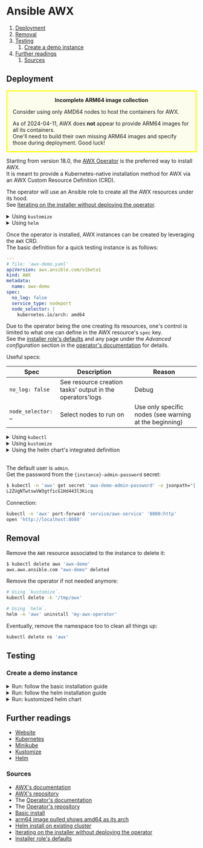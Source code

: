 # Ansible AWX

1. [Deployment](#deployment)
1. [Removal](#removal)
1. [Testing](#testing)
   1. [Create a demo instance](#create-a-demo-instance)
1. [Further readings](#further-readings)
   1. [Sources](#sources)

## Deployment

<div class="warning" style="
  background-color: rgba(255,255,0,0.0625);
  border: solid yellow;  /* #FFFF00 */
  margin: 1em 0;
  padding: 1em 1em 0;
">
<header style="
  font-weight: bold;
  margin-bottom: 0.5em;
">Incomplete ARM64 image collection</header>

Consider using only AMD64 nodes to host the containers for AWX.

As of 2024-04-11, AWX does **not** appear to provide ARM64 images for all its containers.<br/>
One'll need to build their own missing ARM64 images and specify those during deployment. Good luck!

</div>

Starting from version 18.0, the [AWX Operator][operator's documentation] is the preferred way to install AWX.<br/>
It is meant to provide a Kubernetes-native installation method for AWX via an AWX Custom Resource Definition (CRD).

The operator will use an Ansible role to create all the AWX resources under its hood.<br/>
See [Iterating on the installer without deploying the operator].

<details>
  <summary>Using <code>kustomize</code></summary>

```sh
$ mkdir -p '/tmp/awx'
$ cd '/tmp/awx'

# Specify the tag to use.
/tmp/awx$ cat <<EOF > 'kustomization.yaml'
---
apiVersion: kustomize.config.k8s.io/v1beta1
kind: Kustomization
namespace: awx
resources:
  - github.com/ansible/awx-operator/config/default?ref=2.14.0
    # https://github.com/ansible/awx-operator/releases
EOF

# Start the operator.
/tmp/awx$ kubectl apply -k '.'
namespace/awx created
…
deployment.apps/awx-operator-controller-manager created
/tmp/awx$ kubectl -n 'awx' get pods
NAME                                              READY   STATUS    RESTARTS   AGE
awx-operator-controller-manager-8b7dfcb58-k7jt8   2/2     Running   0          10m
```

</details>

<details style="margin-bottom: 1em;">
  <summary>Using <code>helm</code></summary>

```sh
# Add the operator's repository.
$ helm repo add 'awx-operator' 'https://ansible.github.io/awx-operator/'
"awx-operator" has been added to your repositories
$ helm repo update 'awx-operator'
Hang tight while we grab the latest from your chart repositories...
...Successfully got an update from the "awx-operator" chart repository
Update Complete. ⎈Happy Helming!⎈

$ helm search repo 'awx-operator'
NAME                            CHART VERSION   APP VERSION     DESCRIPTION
awx-operator/awx-operator       2.14.0          2.14.0          A Helm chart for the AWX Operator

# Install the operator.
$ helm -n 'awx' upgrade -i --create-namespace 'my-awx-operator' 'awx-operator/awx-operator' --version '2.14.0'
Release "my-awx-operator" does not exist. Installing it now.
NAME: my-awx-operator
LAST DEPLOYED: Mon Apr  8 15:34:00 2024
NAMESPACE: awx
STATUS: deployed
REVISION: 1
TEST SUITE: None
NOTES:
AWX Operator installed with Helm Chart version 2.14.0
$ kubectl -n 'awx' get pods
NAME                                               READY   STATUS      RESTARTS   AGE
awx-operator-controller-manager-75b667b745-g9g9c   2/2     Running     0          17m
```

</details>

Once the operator is installed, AWX instances can be created by leveraging the `AWX` CRD.<br/>
The basic definition for a quick testing instance is as follows:

```yaml
---
# file: 'awx-demo.yaml'
apiVersion: awx.ansible.com/v1beta1
kind: AWX
metadata:
  name: awx-demo
spec:
  no_log: false
  service_type: nodeport
  node_selector: |
    kubernetes.io/arch: amd64
```

Due to the operator being the one creating its resources, one's control is limited to what one can define in the AWX
resource's `spec` key.<br/>
See the [installer role's defaults] and any page under the _Advanced configuration_ section in the
[operator's documentation] for details.

Useful specs:

| Spec               | Description                                               | Reason                                                 |
| ------------------ | --------------------------------------------------------- | ------------------------------------------------------ |
| `no_log: false`    | See resource creation tasks' output in the operators'logs | Debug                                                  |
| `node_selector: …` | Select nodes to run on                                    | Use only specific nodes (see warning at the beginning) |

<details>
  <summary>Using <code>kubectl</code></summary>

```sh
$ cd '/tmp/awx'
/tmp/awx$ kubectl apply -f 'awx-demo.yaml'
```

</details>

<details>
  <summary>Using <code>kustomize</code></summary>

```sh
$ cd '/tmp/awx'

/tmp/awx$ yq -iy '.resources+=["awx-demo.yaml"]' 'kustomization.yaml'
/tmp/awx$ kubectl apply -k '.'
```

</details>

<details>
  <summary>Using the helm chart's integrated definition</summary>

```sh
# Update the operator by telling it to also deploy the AWX instance.
$ helm -n 'awx' upgrade -i --create-namespace 'my-awx-operator' 'awx-operator/awx-operator' --version '2.14.0' \
  --set 'AWX.enabled=true' --set 'AWX.name=awx-demo'
Release "my-awx-operator" has been upgraded. Happy Helming!
NAME: my-awx-operator
LAST DEPLOYED: Mon Apr  8 15:37:47 2024
NAMESPACE: awx
STATUS: deployed
REVISION: 2
TEST SUITE: None
NOTES:
AWX Operator installed with Helm Chart version 2.14.0
$ kubectl -n 'awx' get pods
NAME                                               READY   STATUS      RESTARTS   AGE
awx-demo-migration-24.1.0-qhbq2                    0/1     Completed   0          12m
awx-demo-postgres-15-0                             1/1     Running     0          13m
awx-demo-task-87756dfbc-chx9t                      4/4     Running     0          12m
awx-demo-web-69d6d5d6c-wdxlv                       3/3     Running     0          12m
awx-operator-controller-manager-75b667b745-g9g9c   2/2     Running     0          17m
```

</details><br/>

The default user is `admin`.<br/>
Get the password from the `{instance}-admin-password` secret:

```sh
$ kubectl -n 'awx' get secret 'awx-demo-admin-password' -o jsonpath="{.data.password}" | base64 --decode
L2ZUgNTwtswVW3gtficG1Hd443l3Kicq
```

Connection:

```sh
kubectl -n 'awx' port-forward 'service/awx-service' '8080:http'
open 'http://localhost:8080'
```

## Removal

Remove the `AWX` resource associated to the instance to delete it:

```sh
$ kubectl delete awx 'awx-demo'
awx.awx.ansible.com "awx-demo" deleted
```

Remove the operator if not needed anymore:

```sh
# Using `kustomize`.
kubectl delete -k '/tmp/awx'

# Using `helm`.
helm -n 'awx' uninstall 'my-awx-operator'
```

Eventually, remove the namespace too to clean all things up:

```sh
kubectl delete ns 'awx'
```

## Testing

### Create a demo instance

<details>
  <summary>Run: follow the basic installation guide</summary>

[Guide][basic install]

  <details>
    <summary>1. ARM, Mac OS X, <code>minikube</code>, <code>kustomize</code>: failed: ARM images for AWX not available</summary>

```sh
$ minikube start --cpus=4 --memory=6g --addons=ingress
…
🌟  Enabled addons: storage-provisioner, default-storageclass, ingress
🏄  Done! kubectl is now configured to use "minikube" cluster and "default" namespace by default

$ mkdir -p '/tmp/awx'
$ cd '/tmp/awx'

$ # There was no ARM version of the 'kube-rbac-proxy' image upstream, so it was impossible to just use the `make deploy`
$ # command as explained in the basic install.
$ # Defaulting to use 'quay.io' as repository as the ARM version of that image is available there.
$ cat <<EOF > 'kustomization.yaml'
---
apiVersion: kustomize.config.k8s.io/v1beta1
kind: Kustomization
namespace: awx
resources:
  - github.com/ansible/awx-operator/config/default?ref=2.14.0
    # https://github.com/ansible/awx-operator/releases
images:
  - name: quay.io/ansible/awx-operator
    newTag: 2.14.0   # same as awx-operator in resources
  - name: gcr.io/kubebuilder/kube-rbac-proxy
    # no ARM version upstream, defaulting to quay.io
    newName: quay.io/brancz/kube-rbac-proxy
    newTag: v0.16.0-arm64
EOF
$ kubectl apply -k '.'
namespace/awx created
…
deployment.apps/awx-operator-controller-manager created
$ kubectl -n 'awx' get pods
NAME                                              READY   STATUS    RESTARTS   AGE
awx-operator-controller-manager-8b7dfcb58-k7jt8   2/2     Running   0          3m42s

$ cat <<EOF > 'awx-demo.yaml'
---
apiVersion: awx.ansible.com/v1beta1
kind: AWX
metadata:
  name: awx-demo
spec:
  service_type: nodeport
EOF
$ yq -iy '.resources+=["awx-demo.yaml"]' 'kustomization.yaml'
$ kubectl apply -k '.'  # this failed because awx has no ARM images yet

$ # Fine. I'll do it myself.
$ git clone 'https://github.com/ansible/awx.git'
$ cd 'awx'
$ make awx-kube-build
…
ERROR: failed to solve: process "/bin/sh -c make sdist && /var/lib/awx/venv/awx/bin/pip install dist/awx.tar.gz" did not complete successfully: exit code: 2
make: *** [awx-kube-build] Error 1
$ # (ノಠ益ಠ)ノ彡┻━┻
```

  </details>

  <details>
    <summary>2. AMD64, OpenSUSE Leap 15.5, <code>minikube</code>, <code>kustomize</code></summary>

```sh
$ minikube start --cpus=4 --memory=6g --addons=ingress
😄  minikube v1.29.0 on Opensuse-Leap 15.5
…
🌟  Enabled addons: storage-provisioner, default-storageclass, ingress
🏄  Done! kubectl is now configured to use "minikube" cluster and "default" namespace by default

$ mkdir -p '/tmp/awx'
$ cd '/tmp/awx'

$ # Simulating the need to use a custom repository for the sake of testing, so I cannot just use the `make deploy`
$ # command as explained in the basic install.
$ # In this case, the repository will be 'quay.io'.
$ cat <<EOF > 'kustomization.yaml'
---
apiVersion: kustomize.config.k8s.io/v1beta1
kind: Kustomization
namespace: awx
resources:
  - github.com/ansible/awx-operator/config/default?ref=2.14.0
    # https://github.com/ansible/awx-operator/releases
images:
  - name: quay.io/ansible/awx-operator
    newTag: 2.14.0   # same as awx-operator in resources
EOF
$ minikube kubectl -- apply -k '.'
namespace/awx created
…
deployment.apps/awx-operator-controller-manager created
$ minikube kubectl -- -n 'awx' get pods
NAME                                               READY   STATUS    RESTARTS   AGE
awx-operator-controller-manager-75b667b745-hjfc7   2/2     Running   0          3m43s

$ cat <<EOF > 'awx-demo.yaml'
---
apiVersion: awx.ansible.com/v1beta1
kind: AWX
metadata:
  name: awx-demo
spec:
  service_type: nodeport
EOF
$ yq -iy '.resources+=["awx-demo.yaml"]' 'kustomization.yaml'
$ minikube kubectl -- apply -k '.'
serviceaccount/awx-operator-controller-manager unchanged
…
deployment.apps/awx-operator-controller-manager unchanged
awx.awx.ansible.com/awx-demo created
$ minikube kubectl -- -n 'awx' get podsminikube kubectl -- -n 'awx' get pods
NAME                                               READY   STATUS      RESTARTS   AGE
awx-demo-migration-24.1.0-kqxcj                    0/1     Completed   0          9s
awx-demo-postgres-15-0                             1/1     Running     0          61s
awx-demo-task-7fcbb46c5d-ckf9d                     4/4     Running     0          48s
awx-demo-web-58668794c8-rfd7d                      3/3     Running     0          49s
awx-operator-controller-manager-75b667b745-hjfc7   2/2     Running     0          93s

$ # Default user is 'admin'.
$ minikube kubectl -- -n 'awx' get secret 'awx-demo-admin-password' -o jsonpath="{.data.password}" | base64 --decode
L2ZUgNTwtswVW3gtficG1Hd443l3Kicq
$ xdg-open $(minikube service -n 'awx' 'awx-demo-service' --url)

$ minikube kubectl -- delete -k '.'
```

  </details><br/>
</details>

<details>
  <summary>Run: follow the helm installation guide</summary>

[Guide][helm install on existing cluster]

  <details>
    <summary>1. AMD64, OpenSUSE Leap 15.5, <code>minikube</code>, <code>helm</code></summary>

```sh
$ minikube start --cpus=4 --memory=6g --addons=ingress
😄  minikube v1.29.0 on Opensuse-Leap 15.5
…
🌟  Enabled addons: storage-provisioner, default-storageclass, ingress
🏄  Done! kubectl is now configured to use "minikube" cluster and "default" namespace by default

$ helm repo add 'awx-operator' 'https://ansible.github.io/awx-operator/'
"awx-operator" has been added to your repositories
$ helm repo update 'awx-operator'
Hang tight while we grab the latest from your chart repositories...
...Successfully got an update from the "awx-operator" chart repository
Update Complete. ⎈Happy Helming!⎈

$ helm search repo 'awx-operator'
NAME                            CHART VERSION   APP VERSION     DESCRIPTION
awx-operator/awx-operator       2.14.0          2.14.0          A Helm chart for the AWX Operator

$ helm -n 'awx' upgrade -i --create-namespace 'my-awx-operator' 'awx-operator/awx-operator' --version '2.14.0'
Release "my-awx-operator" does not exist. Installing it now.
NAME: my-awx-operator
LAST DEPLOYED: Mon Apr  8 15:34:00 2024
NAMESPACE: awx
STATUS: deployed
REVISION: 1
TEST SUITE: None
NOTES:
AWX Operator installed with Helm Chart version 2.14.0
$ minikube kubectl -- -n 'awx' get pods
NAME                                              READY   STATUS    RESTARTS   AGE
awx-operator-controller-manager-8b7dfcb58-k7jt8   2/2     Running   0          3m

$ helm -n 'awx' upgrade -i --create-namespace 'my-awx-operator' 'awx-operator/awx-operator' --version '2.14.0' \
  --set 'AWX.enabled=true' --set 'AWX.name=awx-demo'
Release "my-awx-operator" has been upgraded. Happy Helming!
NAME: my-awx-operator
LAST DEPLOYED: Mon Apr  8 15:37:47 2024
NAMESPACE: awx
STATUS: deployed
REVISION: 2
TEST SUITE: None
NOTES:
AWX Operator installed with Helm Chart version 2.14.0
$ minikube kubectl -- -n 'awx' get pods
NAME                                              READY   STATUS      RESTARTS   AGE
awx-demo-migration-24.1.0-qhbq2                   0/1     Completed   0          12m
awx-demo-postgres-15-0                            1/1     Running     0          13m
awx-demo-task-87756dfbc-chx9t                     4/4     Running     0          12m
awx-demo-web-69d6d5d6c-wdxlv                      3/3     Running     0          12m
awx-operator-controller-manager-8b7dfcb58-k7jt8   2/2     Running     0          17m

$ # Default user is 'admin'.
$ minikube kubectl -- -n 'awx' get secret 'awx-demo-admin-password' -o jsonpath="{.data.password}" | base64 --decode
PoU9pFR2J5oFqymgX9I3I8swFgfZVkam
$ xdg-open $(minikube service -n 'awx' 'awx-demo-service' --url)

$ helm -n 'awx' uninstall 'my-awx-operator'
$ minikube kubectl -- delete ns 'awx'
```

  </details><br/>
</details>

<details>
  <summary>Run: kustomized helm chart</summary>

  <details>
    <summary>1. AMD64, OpenSUSE Leap 15.5, <code>minikube</code></summary>

<div class="warning" style="
  background-color: rgba(255,255,0,0.0625);
  border: solid yellow;  /* #FFFF00 */
  margin: 1em 0;
  padding: 1em 1em 0;
">
<header style="
  font-weight: bold;
  margin-bottom: 0.5em;
">Warning</header>

Mind including the CRDs from the helm chart.

</div>

```sh
$ minikube start --cpus=4 --memory=6g --addons=ingress
😄  minikube v1.29.0 on Opensuse-Leap 15.5
…
🌟  Enabled addons: storage-provisioner, default-storageclass, ingress
🏄  Done! kubectl is now configured to use "minikube" cluster and "default" namespace by default

$ mkdir -p '/tmp/awx'
$ cd '/tmp/awx'

$ cat <<EOF > 'namespace.yaml'
---
apiVersion: v1
kind: Namespace
metadata:
  name: awx
EOF
$ cat <<EOF > 'kustomization.yaml'
---
apiVersion: kustomize.config.k8s.io/v1beta1
kind: Kustomization
namespace: awx
resources:
  - namespace.yaml
helmCharts:
  - name: awx-operator
    repo: https://ansible.github.io/awx-operator/
    version: 2.14.0
    releaseName: awx-operator
    includeCRDs: true
EOF
$ minikube kubectl -- apply -f <(minikube kubectl -- kustomize --enable-helm)
namespace/awx created
customresourcedefinition.apiextensions.k8s.io/awxbackups.awx.ansible.com created
…
deployment.apps/awx-operator-controller-manager created
$ minikube kubectl -- -n 'awx' get pods
NAME                                               READY   STATUS    RESTARTS   AGE
awx-operator-controller-manager-787d4945fb-fdffx   2/2     Running   0          3m36s

$ cat <<EOF > 'awx-demo.yaml'
---
apiVersion: awx.ansible.com/v1beta1
kind: AWX
metadata:
  name: awx-demo
spec:
  service_type: nodeport
EOF
$ yq -iy '.resources+=["awx-demo.yaml"]' 'kustomization.yaml'
$ minikube kubectl -- apply -f <(minikube kubectl -- kustomize --enable-helm)
namespace/awx unchanged
…
deployment.apps/awx-operator-controller-manager unchanged
awx.awx.ansible.com/awx-demo created
$ minikube kubectl -- -n 'awx' get pods
NAME                                               READY   STATUS      RESTARTS   AGE
awx-demo-migration-24.1.0-zwv8w                    0/1     Completed   0          115s
awx-demo-postgres-15-0                             1/1     Running     0          10m
awx-demo-task-9c4655cb9-cmz87                      4/4     Running     0          8m3s
awx-demo-web-77f65cc65f-qhqrm                      3/3     Running     0          8m4s
awx-operator-controller-manager-787d4945fb-fdffx   2/2     Running     0          14m

$ # Default user is 'admin'.
$ minikube kubectl -- -n 'awx' get secret 'awx-demo-admin-password' -o jsonpath="{.data.password}" | base64 --decode
DgHIaA9onZj106osEmvECigzsBqutHqI
$ xdg-open $(minikube service -n 'awx' 'awx-demo-service' --url)

$ minikube kubectl -- delete -f <(minikube kubectl -- kustomize --enable-helm)
```

  </details>
</details>

## Further readings

- [Website]
- [Kubernetes]
- [Minikube]
- [Kustomize]
- [Helm]

### Sources

- [AWX's documentation]
- [AWX's repository]
- The [Operator's documentation]
- The [Operator's repository]
- [Basic install]
- [arm64 image pulled shows amd64 as its arch]
- [Helm install on existing cluster]
- [Iterating on the installer without deploying the operator]
- [Installer role's defaults]

<!--
  References
  -->

<!-- In-article sections -->
<!-- Knowledge base -->
[helm]: kubernetes/helm.md
[kubernetes]: kubernetes/README.md
[kustomize]: kubernetes/kustomize.md
[minikube]: kubernetes/minikube.md

<!-- Files -->
<!-- Upstream -->
[awx's documentation]: https://ansible.readthedocs.io/projects/awx/en/latest/
[awx's repository]: https://github.com/ansible/awx/
[basic install]: https://ansible.readthedocs.io/projects/awx-operator/en/latest/installation/basic-install.html
[helm install on existing cluster]: https://ansible.readthedocs.io/projects/awx-operator/en/latest/installation/helm-install-on-existing-cluster.html
[installer role's defaults]: https://github.com/ansible/awx-operator/blob/ffba1b4712a0b03f1faedfa70e3a9ef0d443e4a6/roles/installer/defaults/main.yml
[iterating on the installer without deploying the operator]: https://ansible.readthedocs.io/projects/awx-operator/en/latest/troubleshooting/debugging.html#iterating-on-the-installer-without-deploying-the-operator
[operator's documentation]: https://ansible.readthedocs.io/projects/awx-operator/en/latest/
[operator's repository]: https://github.com/ansible/awx-operator/
[website]: https://www.ansible.com/awx/

<!-- Others -->
[arm64 image pulled shows amd64 as its arch]: https://github.com/brancz/kube-rbac-proxy/issues/79#issuecomment-826557647
